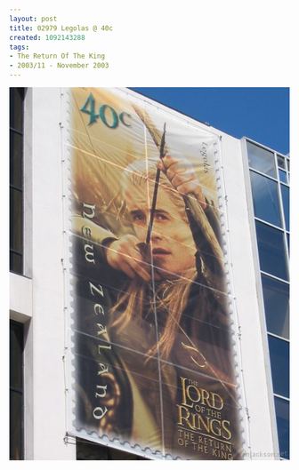 ```yaml
---
layout: post
title: 02979 Legolas @ 40c
created: 1092143288
tags:
- The Return Of The King
- 2003/11 - November 2003
---
```


<img src="/image/images/129_2979-1060.jpg"/>

